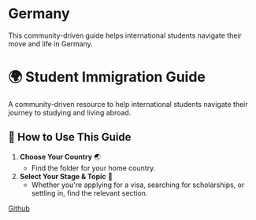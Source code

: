 # Germany
This community-driven guide helps international students navigate their move and life in Germany.

# 🌍 Student Immigration Guide  

A community-driven resource to help international students navigate their journey to studying and living abroad.  

## 📌 How to Use This Guide  
1. **Choose Your Country** 🌏  
   - Find the folder for your home country.  
2. **Select Your Stage & Topic** 🎯  
   - Whether you're applying for a visa, searching for scholarships, or settling in, find the relevant section.  


[Github](https://github.com/M-Hosseini80/Germany)
